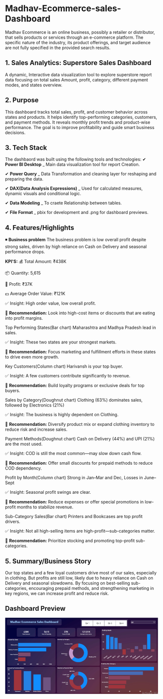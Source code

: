 # Madhav-Ecommerce-sales-Dashboard
Madhav Ecommerce is an online business, possibly a retailer or distributor, that sells products or services through an e-commerce platform. The specific nature of the industry, its product offerings, and target audience are not fully specified in the provided search results. 

## 1. Sales Analytics: Superstore Sales Dashboard
A dynamic, Interactive data visualization tool to explore superstore report data focusing on total sales Amount, profit, category, different payment modes, and states overview.

## 2. Purpose
This dashboard tracks total sales, profit, and customer behavior across states and products. It helps identify top-performing categories, customers, and payment methods. It reveals monthly profit trends and product-wise performance. The goal is to improve profitability and guide smart business decisions.


## 3. Tech Stack
The dashbaord was built using the following tools and technologies:
✔ **Power BI Desktop** _ Main data visualization tool for report Creation.

✔ **Power Query** _ Data Transformation and cleaning layer for reshaping and preparing the data.

✔ **DAX(Data Analysis Expressions)** _ Used for calculated measures, dynamic visuals and conditional logic.

✔ **Data Modeling** _ To craete Relationship between tables.

✔ **File Format** _ pbix for development and .png for dashboard previews.


## 4. Features/Highlights
 ◾ **Business problem**
 The business problem is low overall profit despite strong sales, driven by high reliance on Cash on Delivery and seasonal performance drops.


**KPI'S:**
 💰 Total Amount: ₹438K

📦 Quantity: 5,615

🧾 Profit: ₹37K

💵 Average Order Value: ₹121K

✅ Insight: High order value, low overall profit.

🔁 **Recommendation:** Look into high-cost items or discounts that are eating into profit margins.


Top Performing States(Bar chart)
Maharashtra and Madhya Pradesh lead in sales.

✅ Insight: These two states are your strongest markets.

🔁 **Recommendation:** Focus marketing and fulfillment efforts in these states to drive even more growth.


Key Customers(Column chart)
Harivansh is your top buyer.

✅ Insight: A few customers contribute significantly to revenue.

🔁 **Recommendation:** Build loyalty programs or exclusive deals for top buyers.


Sales by Category(Doughnut chart)
Clothing (63%) dominates sales, followed by Electronics (21%)

✅ Insight: The business is highly dependent on Clothing.

🔁 **Recommendation:** Diversify product mix or expand clothing inventory to reduce risk and increase sales.


Payment Methods(Doughnut chart)
Cash on Delivery (44%) and UPI (21%) are the most used.

✅ Insight: COD is still the most common—may slow down cash flow.

🔁 **Recommendation:** Offer small discounts for prepaid methods to reduce COD dependency.


Profit by Month(Column chart)
Strong in Jan–Mar and Dec, Losses in June–Sept

✅ Insight: Seasonal profit swings are clear.

🔁 **Recommendation:** Reduce expenses or offer special promotions in low-profit months to stabilize revenue.


Sub-Category Sales(Bar chart)
Printers and Bookcases are top profit drivers.

✅ Insight: Not all high-selling items are high-profit—sub-categories matter.

🔁 **Recommendation:** Prioritize stocking and promoting top-profit sub-categories.



## 5. Summary/Business Story
Our top states and a few loyal customers drive most of our sales, especially in clothing. But profits are still low, likely due to heavy reliance on Cash on Delivery and seasonal slowdowns. By focusing on best-selling sub-categories, encouraging prepaid methods, and strengthening marketing in key regions, we can increase profit and reduce risk.

## Dashboard Preview
![Dashboard Preview](https://github.com/Humna241/Madhav-Ecommerce-sales-Dashboard/blob/main/Madhav%20Sales%20photo.PNG)
